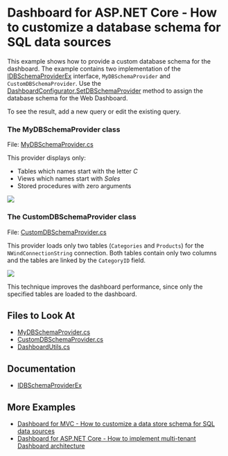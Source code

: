 # Dashboard for ASP.NET Core - How to customize a database schema for SQL data sources

This example shows how to provide a custom database schema for the dashboard. The example contains two implementation of the [IDBSchemaProviderEx](https://docs.devexpress.com/CoreLibraries/DevExpress.DataAccess.Sql.IDBSchemaProviderEx) interface, `MyDBSchemaProvider` and `CustomDBSchemaProvider`. Use the [DashboardConfigurator.SetDBSchemaProvider](https://docs.devexpress.com/Dashboard/DevExpress.DashboardWeb.DashboardConfigurator.SetDBSchemaProvider(DevExpress.DataAccess.Sql.IDBSchemaProviderEx)) method to assign the database schema for the Web Dashboard.

To see the result, add a new query or edit the existing query.

### The MyDBSchemaProvider class

File: [MyDBSchemaProvider.cs](./CS/WebDashboardAspNetCore/MyDBSchemaProvider.cs)

This provider displays only:

- Tables which names start with the letter *C*
- Views which names start with *Sales*
- Stored procedures with zero arguments

![](custom_dbschema_views.png)

### The CustomDBSchemaProvider class

File: [CustomDBSchemaProvider.cs](./CS/WebDashboardAspNetCore/CustomDBSchemaProvider.cs)

This provider loads only two tables (`Categories` and `Products`) for the `NWindConnectionString` connection. Both tables contain only two columns and the tables are linked by the `CategoryID` field.

![](custom_dbschema_tables.png)

This technique improves the dashboard performance, since only the specified tables are loaded to the dashboard.

## Files to Look At

* [MyDBSchemaProvider.cs](./CS/WebDashboardAspNetCore/MyDBSchemaProvider.cs)
* [CustomDBSchemaProvider.cs](./CS/WebDashboardAspNetCore/CustomDBSchemaProvider.cs)
* [DashboardUtils.cs](/CS/WebDashboardAspNetCore/Code/DashboardUtils.cs#L19)

## Documentation

* [IDBSchemaProviderEx](https://docs.devexpress.com/CoreLibraries/DevExpress.DataAccess.Sql.IDBSchemaProviderEx)

## More Examples

* [Dashboard for MVC - How to customize a data store schema for SQL data sources](https://github.com/DevExpress-Examples/aspnet-mvc-dashboard-how-to-customize-a-data-store-schema-for-sql-data-sources-t584271)
* [Dashboard for ASP.NET Core - How to implement multi-tenant Dashboard architecture](https://github.com/DevExpress-Examples/DashboardUserBasedAspNetCore#data-source-schema)
